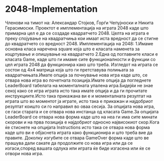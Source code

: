 # 2048-Implementation
Членови на тимот на: Александар Стојков, Ѓорѓи Чепујноски и Никита Герасимоски.
Проектот е имплементација на играта 2048 каде што примарна цел е да се создаде квадратчето 2048.
Целта на играта е преку спојување на квадратчиња кои имаат иста вредност да се стигне до квадратчето со вредност 2048.
Имплементација на 2048:
1.Имаме основна класа наречена square која што е класата наменета за изцртување и опишување  на квадратчето
2.Една од поглавните класи е класата Game, каде што ги имаме сите функционалности  и функции со цел играта 2048 да функционира како што треба.
Изгледот на играта се состои од 4x4 матрица која што ги претставува полињата за квадратчињата.Имате опција за почнување нова игра каде што, се отвара нова игра во почетната позиција.Имате опција да  погледнете LeaderBoard табелата  на моменталната упалена игра.Бидејќи не знае секој како се игра играта исто така имате опција и да ги прочитате инструкциите.Исто така прикажана ви е и моменталната резултат на играта што во моментот ја играте, исто така е прикажан и најдобриот резултат коишто си го направил во оваа сесија.
За опцијата нова игра, се гаси старата и се отвара нова инстанца од класата Game.За опцијата LeaderBoard се отвара нова форма каде што на неа ги има сите минати скорови и на прва позиција е најдобриот односно највисокиот скор.Кога ќе стиснете на опцијата Instructions исто така се отвара нова форма каде што ви е објаснета играта како функционира и што треба вие да правите.
Доколку изгубите се отвара GameOver форма каде што ве прашува дали сакате да продолжите со нова игра или да се изгаси,според вашата одлука или играта ќе биде изгасена или ќе се отвори нова игра.


